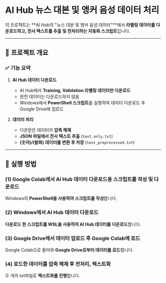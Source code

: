 # AI Hub 뉴스 대본 및 앵커 음성 데이터 처리

이 프로젝트는 **AI Hub의 "뉴스 대본 및 앵커 음성 데이터"**에서 **라벨링 데이터를 다운로드하고, 전사 텍스트를 추출 및 전처리하는 자동화 스크립트**입니다.

---
## 📌 **프로젝트 개요**
### ✅ **기능 요약**
1. **AI Hub 데이터 다운로드**
   - AI Hub에서 **Training, Validation 라벨링 데이터만 다운로드**
   - 원천 데이터는 다운로드하지 않음
   - Windows에서 **PowerShell 스크립트**를 실행하여 데이터 다운로드 후 Google Drive에 업로드  

2. **데이터 처리**
   - 다운받은 데이터의 **압축 해제**
   - **JSON 파일에서 전사 텍스트 추출** (`text_only.txt`)
   - **(숫자)/(발화) 데이터를 변환 후 저장** (`text_preprocessed.txt`)

---
## 🚀 **실행 방법**
### (1) **Google Colab에서 AI Hub 데이터 다운로드용 스크립트를 작성 및 다운로드**
Windows의 **PowerShell을 사용하여 스크립트를 작성**합니다.

### (2) **Windows에서 AI Hub 데이터 다운로드**
**다운로드 한 스크립트를 WSL을 사용하여 AI Hub 데이터를 다운로드**합니다.

### (3) **Google Drive에서 데이터 업로드 후 Google Colab에 로드**
Google Colab으로 돌아와 **Google Drive로부터 데이터를 로드**합니다.

### (4) **로드한 데이터를 압축 해제 후 전처리, 텍스트화**
두 개의 txt파일로 **텍스트화를 진행**합니다.
